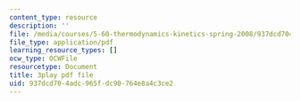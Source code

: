 ```yaml
---
content_type: resource
description: ''
file: /media/courses/5-60-thermodynamics-kinetics-spring-2008/937dcd704adc965fdc90764e8a4c3ce2_jsoD3oZAAXI.pdf
file_type: application/pdf
learning_resource_types: []
ocw_type: OCWFile
resourcetype: Document
title: 3play pdf file
uid: 937dcd70-4adc-965f-dc90-764e8a4c3ce2
---
```

